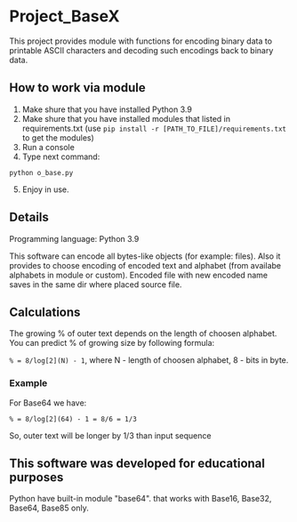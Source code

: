# Project_BaseX
This project provides module with functions for encoding binary data to printable ASCII characters and decoding such encodings back to binary data.

## How to work via module
1. Make shure that you have installed Python 3.9
2. Make shure that you have installed modules that listed in requirements.txt (use `pip install -r [PATH_TO_FILE]/requirements.txt` to get the modules)
3. Run a console
4. Type next command:

`python o_base.py`

5. Enjoy in use.

## Details
Programming language: Python 3.9

This software can encode all bytes-like objects (for example: files). Also it provides to choose encoding of encoded text and alphabet (from availabe alphabets in module or custom). Encoded file with new encoded name saves in the same dir where placed source file.

## Calculations
The growing % of outer text depends on the length of choosen alphabet. You can predict % of growing size by following formula:

`% = 8/log[2](N) - 1`, where N - length of choosen alphabet, 8 - bits in byte.

### Example

For Base64 we have:

`% = 8/log[2](64) - 1 = 8/6 = 1/3`

So, outer text will be longer by 1/3 than input sequence

## This software was developed for educational purposes

Python have built-in module "base64". that works with Base16, Base32, Base64, Base85 only.
